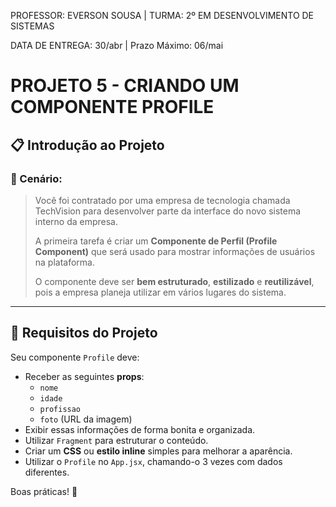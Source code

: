 PROFESSOR: EVERSON SOUSA | TURMA: 2º EM DESENVOLVIMENTO DE SISTEMAS

DATA DE ENTREGA: 30/abr | Prazo Máximo: 06/mai

# PROJETO 5 - CRIANDO UM COMPONENTE PROFILE

## 📋 Introdução ao Projeto

### 🏢 Cenário:

> Você foi contratado por uma empresa de tecnologia chamada TechVision para desenvolver parte da interface do novo sistema interno da empresa.
> 
> 
> A primeira tarefa é criar um **Componente de Perfil (Profile Component)** que será usado para mostrar informações de usuários na plataforma.
> 
> O componente deve ser **bem estruturado**, **estilizado** e **reutilizável**, pois a empresa planeja utilizar em vários lugares do sistema.
> 

---

## 🔹 Requisitos do Projeto

Seu componente `Profile` deve:

- Receber as seguintes **props**:
    - `nome`
    - `idade`
    - `profissao`
    - `foto` (URL da imagem)
- Exibir essas informações de forma bonita e organizada.
- Utilizar `Fragment` para estruturar o conteúdo.
- Criar um **CSS** ou **estilo inline** simples para melhorar a aparência.
- Utilizar o `Profile` no `App.jsx`, chamando-o 3 vezes com dados diferentes.

Boas práticas! 🤙
